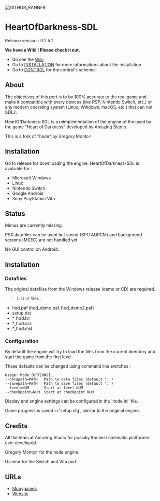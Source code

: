 ![GITHUB_BANNER](https://user-images.githubusercontent.com/49678526/69384191-f2ca8e00-0cbb-11ea-8049-14c60b72acf1.png)
# HeartOfDarkness-SDL
<p>Release version : 0.2.5.1</p>
<p><b>We have a Wiki ! Please check it out.</b></p>

* Go see the [Wiki](https://github.com/MaximLopez/HeartOfDarkness-SDL/wiki)
* Go to [INSTALLATION](https://github.com/MaximLopez/HeartOfDarkness-SDL/wiki/Installation) for more informations about the installation.
* Go to [CONTROL](https://github.com/MaximLopez/HeartOfDarkness-SDL/wiki/How-to-control) for the control's scheme.

## About
<p>The objectives of this port is to be 100% accurate to the real game and make it compatible with every devices (like PSP, Nintendo Switch, etc.) or any modern operating system (Linux, Windows, macOS, etc.) that can run SDL2.</p>
<p>HeartOfDarkness-SDL is a reimplementation of the engine of the used by the game "Heart of Darkness" developed by Amazing Studio.</p>
<p>This is a fork of "hode" by Gregory Montoir</p>

## Installation
<p>Go to release for downloading the engine. HeartOfDarkness-SDL is avalaible for :</p>

* Microsoft Windows
* Linux
* Nintendo Switch
* Google Android
* Sony PlayStation Vita

## Status 
<p>Menus are currently missing.</p>
<p>PSX datafiles can be used but sound (SPU ADPCM) and background screens (MDEC)
are not handled yet.</p>
<p>No GUI control on Android.</p>

## Installation
### Datafiles
<p>The original datafiles from the Windows release (demo or CD) are required.</p>

> List of files : 
* hod.paf (hod_demo.paf, hod_demo2.paf)
* setup.dat
* *_hod.lvl
* *_hod.sss
* *_hod.mst

### Configuration

<p>By default the engine will try to load the files from the current directory
and start the game from the first level.</p>
<p>These defaults can be changed using command line switches :</p>

    Usage: hode [OPTIONS]...
    --datapath=PATH   Path to data files (default '.')
    --savepath=PATH   Path to save files (default '.')
    --level=NUM       Start at level NUM
    --checkpoint=NUM  Start at checkpoint NUM

<p>Display and engine settings can be configured in the 'hode.ini' file.</p>
<p>Game progress is saved in 'setup.cfg', similar to the original engine.</p>

## Credits 
<p>All the team at Amazing Studio for possiby the best cinematic platformer ever developed.</p>
<p>Gregory Montoir for the hode engine.</p>
<p>Usineur for the Switch and Vita port.</p>

## URLs
* [Mobygames](https://www.mobygames.com/game/heart-of-darkness)
* [Website](http://heartofdarkness.ca/)

